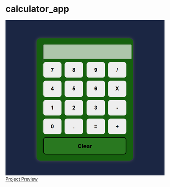 # calculator_app

<img src="calculator.png" alt="">
<a href="https://sunaramwebdev.github.io/calculator_app/"> Project Preview</a>

